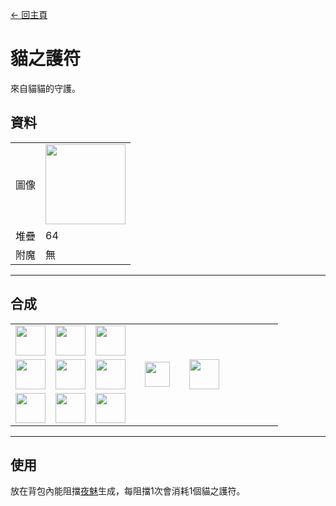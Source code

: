 [← 回主頁](../)
# 貓之護符
來自貓貓的守護。

## 資料
<table>
    <tr><td align="end">圖像</td><td><img src="https://i.imgur.com/SgUm9Sf.png" width="128"/></td></tr>
    <tr><td align="end">堆疊</td><td>64</td></tr>
    <tr><td align="end">附魔</td><td>無</td></tr>
</table>

---

## 合成
<table>
    <tr><td><img src="https://i.imgur.com/qdbMLqO.png" width="48"/></td><td><img src="https://i.imgur.com/qdbMLqO.png" width="48"/></td><td><img src="https://i.imgur.com/qdbMLqO.png" width="48"/></td><td colspan="3"></td></tr>
    <tr><td><img src="https://i.imgur.com/qdbMLqO.png" width="48"/></td><td><img src="https://i.imgur.com/Q74ewSi.png" width="48"/></td><td><img src="https://i.imgur.com/qdbMLqO.png" width="48"/></td><td width="70" align="center"><img src="https://i.imgur.com/VE0KqIE.png" width="40"/></td><td><img src="https://i.imgur.com/SgUm9Sf.png" width="48"/></td><td width="70"></td></tr>
    <tr><td><img src="https://i.imgur.com/qdbMLqO.png" width="48"/></td><td><img src="https://i.imgur.com/qdbMLqO.png" width="48"/></td><td><img src="https://i.imgur.com/qdbMLqO.png" width="48"/></td><td colspan="3"></td></tr>
</table>

---

## 使用
放在背包內能阻擋[夜魅](https://minecraft.fandom.com/zh/wiki/夜魅)生成，每阻擋1次會消耗1個貓之護符。